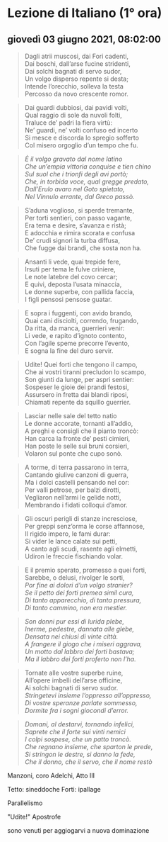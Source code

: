 
# Lezione di Italiano (1° ora)

## giovedì 03 giugno 2021, 08:02:00


> Dagli atrii muscosi, dai Fori cadenti,  
Dai boschi, dall’arse fucine stridenti,  
Dai solchi bagnati di servo sudor,  
Un volgo disperso repente si desta;  
Intende l’orecchio, solleva la testa  
Percosso da novo crescente romor.  
 
 > Dai guardi dubbiosi, dai pavidi volti,  
Qual raggio di sole da nuvoli folti,  
Traluce de’ padri la fiera virtù:  
Ne’ guardi, ne’ volti confuso ed incerto  
Si mesce e discorda lo spregio sofferto  
Col misero orgoglio d’un tempo che fu.  
  
> _È il volgo gravato dal nome latino_  
_Che un’empia vittoria conquise e tien chino_  
_Sul suol che i trionfi degli avi portò;_  
_Che, in torbida voce, qual gregge predato,_  
_Dall’Erulo avaro nel Goto spietato,_  
_Nel Vinnulo errante, dal Greco passò._  
  
> S’aduna voglioso, si sperde tremante,  
Per torti sentieri, con passo vagante,  
Era tema e desire, s’avanza e ristà;  
E adocchia e rimira scorata e confusa  
De’ crudi signori la turba diffusa,  
Che fugge dai brandi, che sosta non ha.



> Ansanti li vede, quai trepide fere,  
Irsuti per tema le fulve criniere,  
Le note latebre del covo cercar;  
E quivi, deposta l’usata minaccia,  
Le donne superbe, con pallida faccia,  
I figli pensosi pensose guatar.  
  
> E sopra i fuggenti, con avido brando,  
Quai cani disciolti, correndo, frugando,  
Da ritta, da manca, guerrieri venir:  
Li vede, e rapito d’ignoto contento,  
Con l’agile speme precorre l’evento,  
E sogna la fine del duro servir.  
  
> Udite! Quei forti che tengono il campo,  
Che ai vostri tiranni precludon lo scampo,  
Son giunti da lunge, per aspri sentier:  
Sospeser le gioie dei prandi festosi,  
Assursero in fretta dai blandi riposi,  
Chiamati repente da squillo guerrier.  
  
> Lasciar nelle sale del tetto natio  
Le donne accorate, tornanti all’addio,  
A preghi e consigli che il pianto troncò:  
Han carca la fronte de’ pesti cimieri,  
Han poste le selle sui bruni corsieri,  
Volaron sul ponte che cupo sonò.  
  
> A torme, di terra passarono in terra,  
Cantando giulive canzoni di guerra,  
Ma i dolci castelli pensando nel cor:  
Per valli petrose, per balzi dirotti,  
Vegliaron nell’armi le gelide notti,  
Membrando i fidati colloqui d’amor.  
  
> Gli oscuri perigli di stanze incresciose,  
Per greppi senz’orma le corse affannose,  
Il rigido impero, le fami durar:  
Si vider le lance calate sui petti,  
A canto agli scudi, rasente agli elmetti,  
Udiron le freccie fischiando volar.  
  
> E il premio sperato, promesso a quei forti,  
Sarebbe, o delusi, rivolger le sorti,  
_Por fine ai dolori d’un volgo stranier?_  
_Se il petto dei forti premea simil cura,_  
_Di tanto apparecchio, di tanta pressura,_  
_Di tanto cammino, non era mestier._


> _Son donni pur essi di lurida plebe,_  
_Inerme, pedestre, dannata alle glebe,_  
_Densata nei chiusi di vinte città._  
_A frangere il giogo che i miseri aggrava,_  
_Un motto dal labbro dei forti bastava;_  
_Ma il labbro dei forti proferto non l’ha._  
  
> Tornate alle vostre superbe ruine,  
All’opere imbelli dell’arse officine,  
Ai solchi bagnati di servo sudor.  
_Stringetevi insieme l’oppresso all’oppresso,_  
_Di vostre speranze parlate sommesso,_  
_Dormite fra i sogni giocondi d’error._  
  
> _Domani, al destarvi, tornando infelici,_  
_Saprete che il forte sui vinti nemici_  
_I colpi sospese, che un patto troncò._  
_Che regnano insieme, che sparton le prede,_  
_Si stringon le destre, si danno la fede,_  
_Che il donno, che il servo, che il nome restò_

Manzoni, coro Adelchi, Atto III


Tetto: sineddoche
Forti: ipallage


Parallelismo

"Udite!" Apostrofe


sono venuti per aggiogarvi a nuova dominazione



<!--stackedit_data:
eyJoaXN0b3J5IjpbLTk2OTU3NzY5MV19
-->
